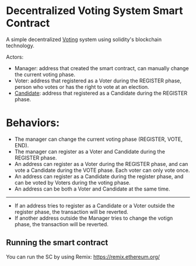 
# Decentralized Voting System Smart Contract

A simple decentralized [Voting](https://en.wikipedia.org/wiki/Voting) system using solidity's blockchain technology.


Actors:

- Manager:  address that created the smart contract, can manually change the current voting phase.
- Voter: address that registered as a Voter during the REGISTER phase,  person who votes or has the right to vote at an election.
- [Candidate](https://en.wikipedia.org/wiki/Candidate): address that registered as a Candidate during the REGISTER phase.


# Behaviors:

- The manager can change the current voting phase (REGISTER, VOTE, END).
- The manager can register as a Voter and Candidate during the REGISTER phase.
- An address can register as a Voter during the REGISTER phase, and can vote a Candidate during the VOTE phase. Each voter can only vote once.
- An address can register as a Candidate during the register phase, and can be voted by Voters during the voting phase. 
- An address can be both a Voter and Candidate at the same time.
---
- If an address tries to register as a Candidate or a Voter outside the register phase, the transaction will be reverted.
- If another address outside the Manager tries to change the votign phase, the transaction will be reverted.



## Running the smart contract

You can run the SC by using Remix: https://remix.ethereum.org/
